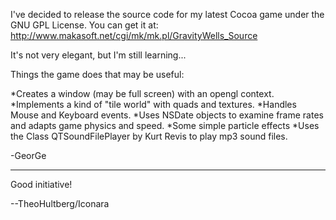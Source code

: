 I've decided to release the source code for my latest Cocoa game under the GNU GPL License. You can get it at: http://www.makasoft.net/cgi/mk/mk.pl/GravityWells_Source

It's not very elegant, but I'm still learning... 

Things the game does that may be useful:



*Creates a window (may be full screen) with an opengl context.
*Implements a kind of "tile world" with quads and textures.
*Handles Mouse and Keyboard events.
*Uses NSDate objects to examine frame rates and adapts game physics and speed.
*Some simple particle effects
*Uses the Class QTSoundFilePlayer by Kurt Revis to play mp3 sound files.

-GeorGe

----

Good initiative!

--TheoHultberg/Iconara
